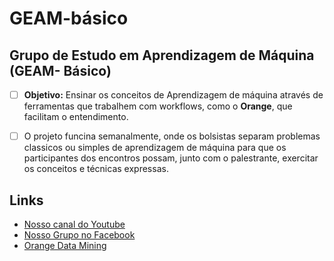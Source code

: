 # GEAM-básico




## Grupo de Estudo em Aprendizagem de Máquina (GEAM- Básico)
- [ ] **Objetivo:** Ensinar os conceitos de Aprendizagem de máquina através de ferramentas que trabalhem com workflows, como  o **Orange**, que facilitam o entendimento.
- [ ] O projeto funcina semanalmente, onde os bolsistas separam problemas classicos ou simples de aprendizagem de máquina para que os participantes dos encontros possam, junto com o palestrante, exercitar os conceitos e técnicas expressas.


## Links
- [Nosso canal do Youtube](https://www.youtube.com/channel/UCnR_-6nHlN-RrKl76IHOxcw)
- [Nosso Grupo no Facebook](bit.ly/cdpface)
- [Orange Data Mining](https://orange.biolab.si/)

